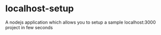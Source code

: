 # localhost-setup
A nodejs application which allows you to setup a sample localhost:3000 project in few seconds

